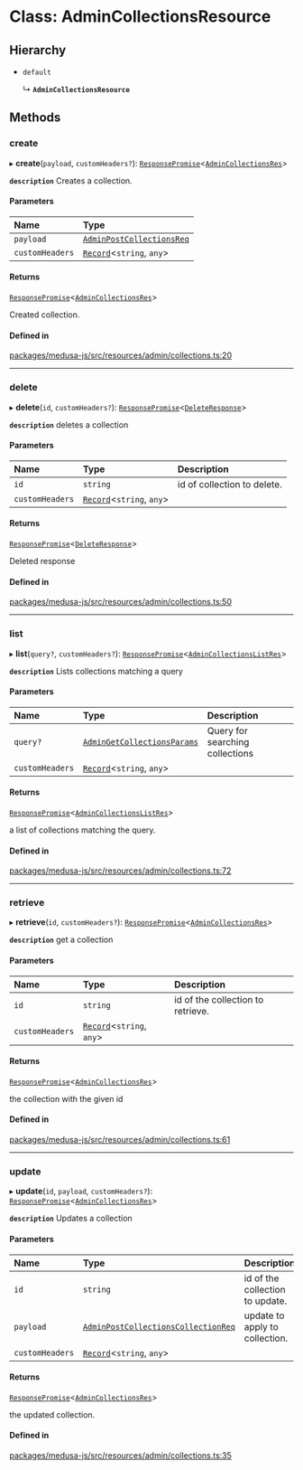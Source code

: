 # Class: AdminCollectionsResource

## Hierarchy

- `default`

  ↳ **`AdminCollectionsResource`**

## Methods

### create

▸ **create**(`payload`, `customHeaders?`): [`ResponsePromise`](../modules/internal.md#responsepromise)<[`AdminCollectionsRes`](../modules/internal.md#admincollectionsres)\>

**`description`** Creates a collection.

#### Parameters

| Name | Type |
| :------ | :------ |
| `payload` | [`AdminPostCollectionsReq`](internal.AdminPostCollectionsReq.md) |
| `customHeaders` | [`Record`](../modules/internal.md#record)<`string`, `any`\> |

#### Returns

[`ResponsePromise`](../modules/internal.md#responsepromise)<[`AdminCollectionsRes`](../modules/internal.md#admincollectionsres)\>

Created collection.

#### Defined in

[packages/medusa-js/src/resources/admin/collections.ts:20](https://github.com/medusajs/medusa/blob/2eb2126f/packages/medusa-js/src/resources/admin/collections.ts#L20)

___

### delete

▸ **delete**(`id`, `customHeaders?`): [`ResponsePromise`](../modules/internal.md#responsepromise)<[`DeleteResponse`](../modules/internal.md#deleteresponse)\>

**`description`** deletes a collection

#### Parameters

| Name | Type | Description |
| :------ | :------ | :------ |
| `id` | `string` | id of collection to delete. |
| `customHeaders` | [`Record`](../modules/internal.md#record)<`string`, `any`\> |  |

#### Returns

[`ResponsePromise`](../modules/internal.md#responsepromise)<[`DeleteResponse`](../modules/internal.md#deleteresponse)\>

Deleted response

#### Defined in

[packages/medusa-js/src/resources/admin/collections.ts:50](https://github.com/medusajs/medusa/blob/2eb2126f/packages/medusa-js/src/resources/admin/collections.ts#L50)

___

### list

▸ **list**(`query?`, `customHeaders?`): [`ResponsePromise`](../modules/internal.md#responsepromise)<[`AdminCollectionsListRes`](../modules/internal.md#admincollectionslistres)\>

**`description`** Lists collections matching a query

#### Parameters

| Name | Type | Description |
| :------ | :------ | :------ |
| `query?` | [`AdminGetCollectionsParams`](internal.AdminGetCollectionsParams.md) | Query for searching collections |
| `customHeaders` | [`Record`](../modules/internal.md#record)<`string`, `any`\> |  |

#### Returns

[`ResponsePromise`](../modules/internal.md#responsepromise)<[`AdminCollectionsListRes`](../modules/internal.md#admincollectionslistres)\>

a list of collections matching the query.

#### Defined in

[packages/medusa-js/src/resources/admin/collections.ts:72](https://github.com/medusajs/medusa/blob/2eb2126f/packages/medusa-js/src/resources/admin/collections.ts#L72)

___

### retrieve

▸ **retrieve**(`id`, `customHeaders?`): [`ResponsePromise`](../modules/internal.md#responsepromise)<[`AdminCollectionsRes`](../modules/internal.md#admincollectionsres)\>

**`description`** get a collection

#### Parameters

| Name | Type | Description |
| :------ | :------ | :------ |
| `id` | `string` | id of the collection to retrieve. |
| `customHeaders` | [`Record`](../modules/internal.md#record)<`string`, `any`\> |  |

#### Returns

[`ResponsePromise`](../modules/internal.md#responsepromise)<[`AdminCollectionsRes`](../modules/internal.md#admincollectionsres)\>

the collection with the given id

#### Defined in

[packages/medusa-js/src/resources/admin/collections.ts:61](https://github.com/medusajs/medusa/blob/2eb2126f/packages/medusa-js/src/resources/admin/collections.ts#L61)

___

### update

▸ **update**(`id`, `payload`, `customHeaders?`): [`ResponsePromise`](../modules/internal.md#responsepromise)<[`AdminCollectionsRes`](../modules/internal.md#admincollectionsres)\>

**`description`** Updates a collection

#### Parameters

| Name | Type | Description |
| :------ | :------ | :------ |
| `id` | `string` | id of the collection to update. |
| `payload` | [`AdminPostCollectionsCollectionReq`](internal.AdminPostCollectionsCollectionReq.md) | update to apply to collection. |
| `customHeaders` | [`Record`](../modules/internal.md#record)<`string`, `any`\> |  |

#### Returns

[`ResponsePromise`](../modules/internal.md#responsepromise)<[`AdminCollectionsRes`](../modules/internal.md#admincollectionsres)\>

the updated collection.

#### Defined in

[packages/medusa-js/src/resources/admin/collections.ts:35](https://github.com/medusajs/medusa/blob/2eb2126f/packages/medusa-js/src/resources/admin/collections.ts#L35)
